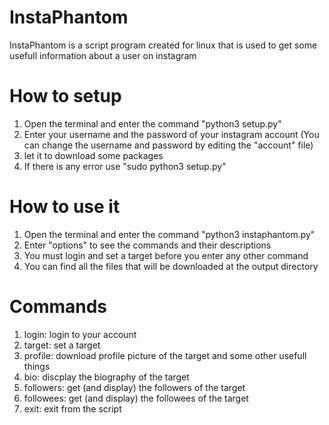 # InstaPhantom
InstaPhantom is a script program created for linux that is used to get some usefull information about a user on instagram

# How to setup
1) Open the terminal and enter the command "python3 setup.py"
2) Enter your username and the password of your instagram account (You can change the username and password by editing the "account" file)
3) let it to download some packages
4) If there is any error use "sudo python3 setup.py"

# How to use it
1) Open the terminal and enter the command "python3 instaphantom.py"
2) Enter "options" to see the commands and their descriptions
3) You must login and set a target before you enter any other command
4) You can find all the files that will be downloaded at the output directory 

# Commands
1) login: login to your account
2) target: set a target
3) profile: download profile picture of the target and some other usefull things
4) bio: discplay the biography of the target
5) followers: get (and display) the followers of the target
6) followees: get (and display) the followees of the target
7) exit: exit from the script
